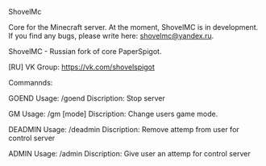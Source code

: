 ShovelMc

Core for the Minecraft server.
At the moment, ShovelMC is in development.
If you find any bugs, please write here: shovelmc@yandex.ru.

ShovelMC - Russian fork of core PaperSpigot.


[RU] VK Group:
https://vk.com/shovelspigot

Commannds:

GOEND
Usage: /goend <reason>
Discription: Stop server

GM
Usage: /gm [mode] <username>
Discription: Change users game mode.
  
DEADMIN
Usage: /deadmin <username>
Discription: Remove attemp from user for control server
  
ADMIN
Usage: /admin <username>
Discription: Give user an attemp for control server
